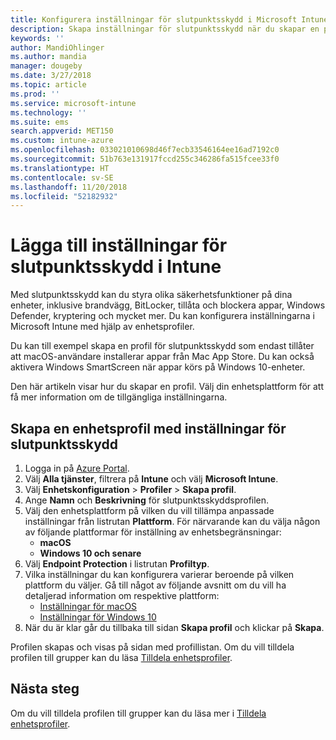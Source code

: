 ```yaml
---
title: Konfigurera inställningar för slutpunktsskydd i Microsoft Intune – Azure | Microsoft Docs
description: Skapa inställningar för slutpunktsskydd när du skapar en profil för macOS- eller Windows 10-enheter i Microsoft Intune.
keywords: ''
author: MandiOhlinger
ms.author: mandia
manager: dougeby
ms.date: 3/27/2018
ms.topic: article
ms.prod: ''
ms.service: microsoft-intune
ms.technology: ''
ms.suite: ems
search.appverid: MET150
ms.custom: intune-azure
ms.openlocfilehash: 033021010698d46f7ecb33546164ee16ad7192c0
ms.sourcegitcommit: 51b763e131917fccd255c346286fa515fcee33f0
ms.translationtype: HT
ms.contentlocale: sv-SE
ms.lasthandoff: 11/20/2018
ms.locfileid: "52182932"
---
```

# <a name="add-endpoint-protection-settings-in-intune"></a>Lägga till inställningar för slutpunktsskydd i Intune

Med slutpunktsskydd kan du styra olika säkerhetsfunktioner på dina enheter, inklusive brandvägg, BitLocker, tillåta och blockera appar, Windows Defender, kryptering och mycket mer. Du kan konfigurera inställningarna i Microsoft Intune med hjälp av enhetsprofiler.

Du kan till exempel skapa en profil för slutpunktsskydd som endast tillåter att macOS-användare installerar appar från Mac App Store. Du kan också aktivera Windows SmartScreen när appar körs på Windows 10-enheter.

Den här artikeln visar hur du skapar en profil. Välj din enhetsplattform för att få mer information om de tillgängliga inställningarna.

## <a name="create-a-device-profile-containing-endpoint-protection-settings"></a>Skapa en enhetsprofil med inställningar för slutpunktsskydd

1. Logga in på [Azure Portal](https://portal.azure.com).
2. Välj **Alla tjänster**, filtrera på **Intune** och välj **Microsoft Intune**.
3. Välj **Enhetskonfiguration** > **Profiler** > **Skapa profil**.
4. Ange **Namn** och **Beskrivning** för slutpunktsskyddsprofilen.
5. Välj den enhetsplattform på vilken du vill tillämpa anpassade inställningar från listrutan **Plattform**. För närvarande kan du välja någon av följande plattformar för inställning av enhetsbegränsningar:
   - **macOS**
   - **Windows 10 och senare**
6. Välj **Endpoint Protection** i listrutan **Profiltyp**. 
7. Vilka inställningar du kan konfigurera varierar beroende på vilken plattform du väljer. Gå till något av följande avsnitt om du vill ha detaljerad information om respektive plattform:
   - [Inställningar för macOS](endpoint-protection-macos.md)
   - [Inställningar för Windows 10](endpoint-protection-windows-10.md)
8. När du är klar går du tillbaka till sidan **Skapa profil** och klickar på **Skapa**.

Profilen skapas och visas på sidan med profillistan. Om du vill tilldela profilen till grupper kan du läsa [Tilldela enhetsprofiler](device-profile-assign.md).

## <a name="next-steps"></a>Nästa steg
Om du vill tilldela profilen till grupper kan du läsa mer i [Tilldela enhetsprofiler](device-profile-assign.md).
